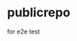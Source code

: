 # publicrepo
for e2e test




























































































































































































































































































































































































































































































































































































































































































































































































































































































































































































































































































































































































































































































































































































































































































































































































































































































































































































































































































































































































































































































































































































































































































































































































































































































































































































































































































































































































































































































































































































































































































































































































































































































































































































































































































































































































































































































































































































































































































































































































































































































































































































































































































































































































































